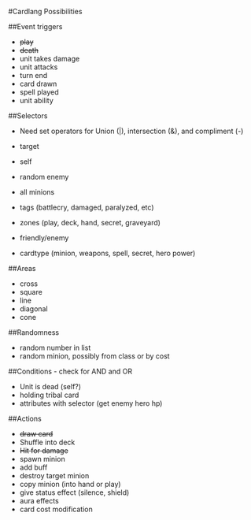 #Cardlang Possibilities

##Event triggers
* ~~play~~
* ~~death~~
* unit takes damage
* unit attacks
* turn end
* card drawn
* spell played
* unit ability

##Selectors
* Need set operators for Union (|), intersection (&), and compliment (-)
* target
* self
* random enemy
* all minions

* tags (battlecry, damaged, paralyzed, etc)
* zones (play, deck, hand, secret, graveyard)
* friendly/enemy
* cardtype (minion, weapons, spell, secret, hero power)

##Areas
* cross
* square
* line
* diagonal
* cone


##Randomness
* random number in list
* random minion, possibly from class or by cost

##Conditions - check for AND and OR
* Unit is dead (self?)
* holding tribal card
* attributes with selector (get enemy hero hp)


##Actions
* ~~draw card~~
* Shuffle into deck
* ~~Hit for damage~~
* spawn minion
* add buff
* destroy target minion
* copy minion (into hand or play)
* give status effect (silence, shield)
* aura effects
* card cost modification